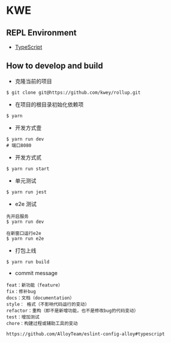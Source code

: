 # KWE

## REPL Environment

-   [TypeScript](https://www.typescriptlang.org/play/)

## How to develop and build

-   克隆当前的项目

```
$ git clone git@https://github.com/kwey/rollup.git
```

-   在项目的根目录初始化依赖项

```
$ yarn
```

-   开发方式壹

```
$ yarn run dev
# 端口8080
```

-   开发方式贰

```
$ yarn run start
```

-   单元测试

```
$ yarn run jest
```

-   e2e 测试

```
先开启服务
$ yarn run dev

在新窗口运行e2e
$ yarn run e2e
```

-   打包上线

```
$ yarn run build
```

-   commit message

```
feat：新功能（feature）
fix：修补bug
docs：文档（documentation）
style： 格式（不影响代码运行的变动）
refactor：重构（即不是新增功能，也不是修改bug的代码变动）
test：增加测试
chore：构建过程或辅助工具的变动

https://github.com/AlloyTeam/eslint-config-alloy#typescript
```
